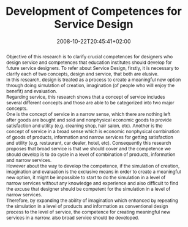---
members: ["PLevy"]
slug: development-of-competences-for-service-design
title: "Development of Competences for Service Design"
layout: single
searchFilter: Publication
searchWeight: 8
publitype: inproceedings
subsection: conference
institution:
    heig: 1
    logo: Chiba
    short: 'Chiba U.'
    name: "Chiba University"
    web: "https://www.chiba-u.ac.jp/"
chaire: false
date: 2008-10-22T20:45:41+02:00
citation:
    authors:
        1: ["Ono", "Kenta", "K."]
        2: ["Levy", "Pierre", "P."]
        3: ["Ishizuka", "A.", "A."]
        4: ["Hachima", "S.", "S."]
        5: ["Watanabe", "Makoto.", "M."]
    year: 2008
    title: "Development of Competences for Service Design"
    proceedings: "the Proceedings of International Service Innovation Design Conference 2008 - ISIDC08"
    firstpage: "CD"
    publisher: ["Japanese Society for the Science of Design", "Busan, Korea"]
reference: "Ono, K., Lévy, P., Ishizuka, A., Hachima, S., & Waatanabe, M. (2008). Development of Competences for Service Design. the Proceedings of International Service Innovation Design Conference 2008 - ISIDC08. Busan, Korea."
abstract: "Objective of this research is to clarify crucial competences for designers who design service and competences that education institutes should develop for future service designers.
To refer about Service Design, firstly, it is necessary to clarify each of two concepts, design and service, that both are elusive.<br/>In this research, design is treated as a process to create a meaningful new option through doing simulation of creation, imagination (of people who will enjoy the benefit) and evaluation.<br/>Regarding service, this research shows that a concept of service includes several different concepts and those are able to be categorized into two major concepts.<br/>One is the concept of service in a narrow sense, which there are nothing left after goods are bought and sold and nonphysical economic goods to provide satisfaction and utility (e.g. cleaning shop, hair salon, etc). Another is the concept of service in a broad sense which is economic nonphysical combination of goods of products, information and narrow services for getting satisfaction and utility (e.g. restaurant, car dealer, hotel, etc). Consequently this research proposes that broad service is that we should cover and the competence we should develop is to do cycle in a level of combination of products, information and narrow services.<br/>However about the way to develop the competence, if the simulation of creation, imagination and evaluation is the exclusive means in order to create a meaningful new option, it might be impossible to start to do the simulation in a level of narrow services without any knowledge and experience and also difficult to find the excuse that designer should be competent for the simulation in a level of narrow services.<br/>Therefore, by expanding the ability of imagination which enhanced by repeating the simulation in a level of products and information as conventional design process to the level of service, the competence for creating meaningful new services in a narrow, also broad service should be developed."
link:
    1: ["paper", "paper", "https://1drv.ms/b/s!AnQx_v88q65Qv4RBqvEJkQVrPnMaug?e=oA5Hg4"]
---